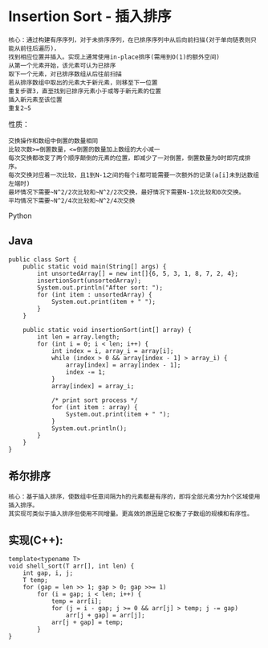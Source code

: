 # Insertion Sort - 插入排序

    核心：通过构建有序序列，对于未排序序列，在已排序序列中从后向前扫描(对于单向链表则只能从前往后遍历)，
    找到相应位置并插入。实现上通常使用in-place排序(需用到O(1)的额外空间)
    从第一个元素开始，该元素可认为已排序
    取下一个元素，对已排序数组从后往前扫描
    若从排序数组中取出的元素大于新元素，则移至下一位置
    重复步骤3，直至找到已排序元素小于或等于新元素的位置
    插入新元素至该位置
    重复2~5

性质：

    交换操作和数组中倒置的数量相同
    比较次数>=倒置数量，<=倒置的数量加上数组的大小减一
    每次交换都改变了两个顺序颠倒的元素的位置，即减少了一对倒置，倒置数量为0时即完成排序。
    每次交换对应着一次比较，且1到N-1之间的每个i都可能需要一次额外的记录(a[i]未到达数组左端时)
    最坏情况下需要~N^2/2次比较和~N^2/2次交换，最好情况下需要N-1次比较和0次交换。
    平均情况下需要~N^2/4次比较和~N^2/4次交换

Python


## Java

    public class Sort {
        public static void main(String[] args) {
            int unsortedArray[] = new int[]{6, 5, 3, 1, 8, 7, 2, 4};
            insertionSort(unsortedArray);
            System.out.println("After sort: ");
            for (int item : unsortedArray) {
                System.out.print(item + " ");
            }
        }
    
        public static void insertionSort(int[] array) {
            int len = array.length;
            for (int i = 0; i < len; i++) {
                int index = i, array_i = array[i];
                while (index > 0 && array[index - 1] > array_i) {
                    array[index] = array[index - 1];
                    index -= 1;
                }
                array[index] = array_i;
    
                /* print sort process */
                for (int item : array) {
                    System.out.print(item + " ");
                }
                System.out.println();
            }
        }
    }

## 希尔排序

    核心：基于插入排序，使数组中任意间隔为h的元素都是有序的，即将全部元素分为h个区域使用插入排序。
    其实现可类似于插入排序但使用不同增量。更高效的原因是它权衡了子数组的规模和有序性。

## 实现(C++):

    template<typename T>
    void shell_sort(T arr[], int len) {
        int gap, i, j;
        T temp;
        for (gap = len >> 1; gap > 0; gap >>= 1)
            for (i = gap; i < len; i++) {
                temp = arr[i];
                for (j = i - gap; j >= 0 && arr[j] > temp; j -= gap)
                    arr[j + gap] = arr[j];
                arr[j + gap] = temp;
            }
    }